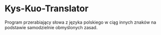 # Kys-Kuo-Translator
Program przerabiający słowa z języka polskiego w ciąg innych znaków na podstawie samodzielnie obmyślonych zasad.

